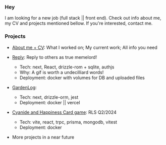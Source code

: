 ### Hey

I am looking for a new job (full stack || front end). Check out info about me, my CV and projects mentioned bellow. If you're interested, contact me.

### Projects

- [About me + CV](https://amfrdwj6.github.io/): What I worked on; My current work; All info you need

- [Reply](https://github.com/amFrdWJ6/reply): Reply to others as true memelord!

  - Tech: next, React, drizzle-rom + sqlite, authjs
  - Why: A gif is worth a undecilliard words!
  - Deployment: docker with volumes for DB and uploaded files

- [GardenLog](https://github.com/amFrdWJ6/gardenlog):

  - Tech: next, drizzle-orm, jest
  - Deployment: docker || vercel

- [Cyanide and Happiness Card game](): RLS Q2/2024

  - Tech: vite, react, trpc, prisma, mongodb, vitest
  - Deployment: docker

- More projects in a near future
